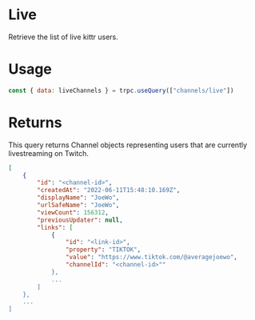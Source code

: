 # Live

Retrieve the list of live kittr users.

# Usage

```js
const { data: liveChannels } = trpc.useQuery(["channels/live"])
```

# Returns

This query returns Channel objects representing users that are currently livestreaming on Twitch.

```json
[
    {
        "id": "<channel-id>",
        "createdAt": "2022-06-11T15:48:10.169Z",
        "displayName": "JoeWo",
        "urlSafeName": "JoeWo",
        "viewCount": 156312,
        "previousUpdater": null,
        "links": [
            {
                "id": "<link-id>",
                "property": "TIKTOK",
                "value": "https://www.tiktok.com/@averagejoewo",
                "channelId": "<channel-id>""
            },
            ...
        ]
    },
    ...
]
```
